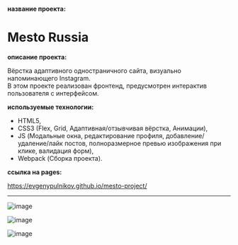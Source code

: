 
**название проекта:**
# Mesto Russia

**описание проекта:**

Вёрстка адаптивного одностраничного сайта, визуально напоминающего Instagram.\
В этом проекте реализован фронтенд, предусмотрен интерактив пользователя с интерфейсом.

**используемые технологии:**

* HTML5,
* CSS3 (Flex, Grid, Адаптивная/отзывчивая вёрстка, Анимации),
* JS (Модальные окна, редактирование профиля, добавление/удаление/лайк постов, полноразмерное превью изображения при клике, валидация форм),
* Webpack (Сборка проекта).

**ссылка на pages:**

https://evgenypulnikov.github.io/mesto-project/

___

![image](https://user-images.githubusercontent.com/51275060/163239003-0c62f510-0dd8-4a65-8fd0-77abb478d644.png)

![image](https://user-images.githubusercontent.com/51275060/163239048-4d21c98a-b42c-4c6b-aa7a-e3e2dc9d3ddb.png)

![image](https://user-images.githubusercontent.com/51275060/163240166-f3672820-3806-4600-a100-4f7143489351.png)
